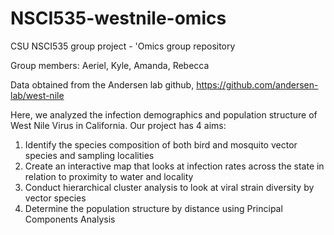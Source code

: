 # NSCI535-westnile-omics
CSU NSCI535 group project - 'Omics group repository

Group members: Aeriel, Kyle, Amanda, Rebecca

Data obtained from the Andersen lab github, https://github.com/andersen-lab/west-nile

Here, we analyzed the infection demographics and population structure of West Nile Virus in California. Our project has 4 aims:
1) Identify the species composition of both bird and mosquito vector species and sampling localities
2) Create an interactive map that looks at infection rates across the state in relation to proximity to water and locality
3) Conduct hierarchical cluster analysis to look at viral strain diversity by vector species
4) Determine the population structure by distance using Principal Components Analysis 
